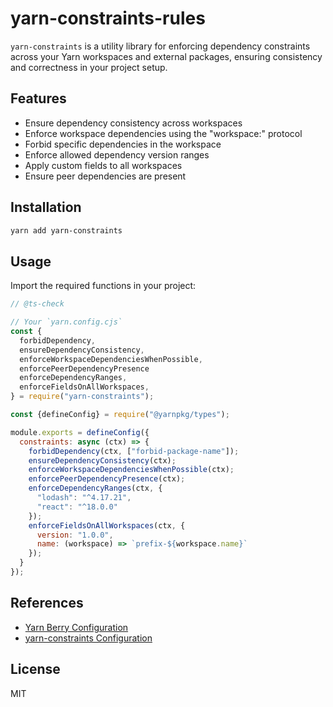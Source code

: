 # yarn-constraints-rules

`yarn-constraints` is a utility library for enforcing dependency constraints
across your Yarn workspaces and external packages, ensuring consistency
and correctness in your project setup.

## Features

- Ensure dependency consistency across workspaces  
- Enforce workspace dependencies using the "workspace:" protocol  
- Forbid specific dependencies in the workspace  
- Enforce allowed dependency version ranges  
- Apply custom fields to all workspaces  
- Ensure peer dependencies are present  

## Installation

```sh
yarn add yarn-constraints
```

## Usage

Import the required functions in your project:

```javascript
// @ts-check

// Your `yarn.config.cjs`
const {
  forbidDependency,
  ensureDependencyConsistency,
  enforceWorkspaceDependenciesWhenPossible,
  enforcePeerDependencyPresence
  enforceDependencyRanges,
  enforceFieldsOnAllWorkspaces,
} = require("yarn-constraints");

const {defineConfig} = require("@yarnpkg/types");

module.exports = defineConfig({
  constraints: async (ctx) => {
    forbidDependency(ctx, ["forbid-package-name"]);
    ensureDependencyConsistency(ctx);
    enforceWorkspaceDependenciesWhenPossible(ctx);
    enforcePeerDependencyPresence(ctx);
    enforceDependencyRanges(ctx, {
      "lodash": "^4.17.21",
      "react": "^18.0.0"
    });
    enforceFieldsOnAllWorkspaces(ctx, {
      version: "1.0.0",
      name: (workspace) => `prefix-${workspace.name}`
    });
  }
});
```

## References
- [Yarn Berry Configuration](https://github.com/yarnpkg/berry/blob/master/yarn.config.cjs)
- [yarn-constraints Configuration](https://github.com/fandasson/yarn-constraints/blob/main/yarn.config.cjs)


## License
MIT
